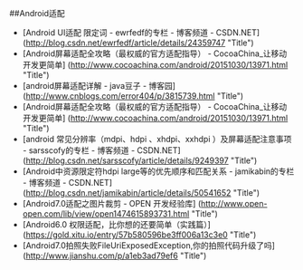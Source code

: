
##Android适配


* [Android UI适配 限定词 - ewrfedf的专栏 - 博客频道 - CSDN.NET] (http://blog.csdn.net/ewrfedf/article/details/24359747  "Title")
* [Android屏幕适配全攻略（最权威的官方适配指导） - CocoaChina_让移动开发更简单] (http://www.cocoachina.com/android/20151030/13971.html  "Title")
* [android屏幕适配详解 - java豆子 - 博客园] (http://www.cnblogs.com/error404/p/3815739.html  "Title")
* [Android屏幕适配全攻略（最权威的官方适配指导） - CocoaChina_让移动开发更简单] (http://www.cocoachina.com/android/20151030/13971.html  "Title")
* [android 常见分辨率（mdpi、hdpi 、xhdpi、xxhdpi ）及屏幕适配注意事项 - sarsscofy的专栏 - 博客频道 - CSDN.NET] (http://blog.csdn.net/sarsscofy/article/details/9249397  "Title")
* [Android中资源限定符hdpi large等的优先顺序和匹配关系 - jamikabin的专栏 - 博客频道 - CSDN.NET] (http://blog.csdn.net/jamikabin/article/details/50541652  "Title")
* [Android7.0适配之图片裁剪 - OPEN 开发经验库] (http://www.open-open.com/lib/view/open1474615893731.html  "Title")
* [Android6.0 权限适配，比你想的还要简单（实践篇）] (https://gold.xitu.io/entry/57b580596be3ff006a13c3e0  "Title")
* [Android7.0拍照失败FileUriExposedException,你的拍照代码升级了吗] (http://www.jianshu.com/p/a1eb3ad79ef6 "Title")

